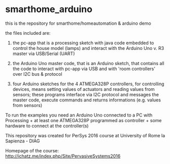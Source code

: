 # smarthome_arduino

this is the repository for smarthome/homeautomation & arduino demo 

the files included are:

1. the pc-app that is a processing sketch with java code embedded to control the house model (lamps) and interact with the Arduino Uno v. R3 master via USB/Serial (UART)

2. the Arduino Uno master code, that is an Arduino sketch, that contains all the code to interact with pc-app via USB and with 'room controllers' over I2C bus & protocol

3. four Arduino sketches for the 4 ATMEGA328P controllers, for controlling devices, means setting values of actuators and reading values from sensors; these programs interface via I2C protocol and messages the master code, execute commands and returns informations (e.g. values from sensors)

To run the examples you need an Arduino Uno connected to a PC with Processing + at least one ATMEGA328P programmed as controller + some hardware to connect at the controller(s)

This repository was created for PerSys 2016 course at University of Rome la Sapienza - DIAG

Homepage of the course:
http://ichatz.me/index.php/Site/PervasiveSystems2016
